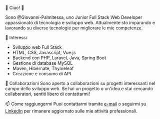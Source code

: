💞️ Ciao! 👋

Sono @Giovanni-Palmitessa, uno Junior Full Stack Web Developer appassionato di tecnologia e sviluppo web. Attualmente sto imparando e lavorando su diverse tecnologie per migliorare le mie competenze.

👀 Interessi
- Sviluppo web Full Stack
- HTML, CSS, Javascript, Vue.js
- Backend con PHP, Laravel, Java, Spring Boot
- Gestione di database MySQL
- Maven, Hibernate, Thymeleaf
- Creazione e consumo di API

🌱 Collaborazioni
Sono aperto a collaborazioni su progetti interessanti nel campo dello sviluppo web. Se hai un progetto o un'idea e stai cercando collaboratori, sentiti libero di contattarmi!

📫 Come raggiungermi
Puoi contattarmi tramite [e-mail](mailto:giovicchio@gmail.com) o seguirmi su [LinkedIn](https://www.linkedin.com/in/giovanni-palmitessa-7a92171a3) per rimanere aggiornato sulle mie attività professionali.



